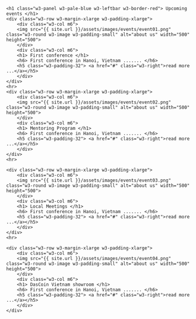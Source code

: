 <div class="w3-row w3-padding-32 events" id="opportunity">

    <h1 class="w3-panel w3-pale-blue w3-leftbar w3-border-red"> Upcoming events </h1>
    <div class="w3-row w3-margin-xlarge w3-padding-xlarge">
        <div class="w3-col m6">
        <img src="{{ site.url }}/assets/images/events/event01.png" class="w3-round w3-image w3-padding-small" alt="about us" width="500" height="500">
        </div>
        <div class="w3-col m6">
        <h1> First conference </h1>
        <h6> First conference in Hanoi, Vietnam ....... </h6>
        <h5 class="w3-padding-32"> <a href="#" class="w3-right">read more ...</a></h5>
        </div>
    </div>
    <hr>
    <div class="w3-row w3-margin-xlarge w3-padding-xlarge">
        <div class="w3-col m6">
        <img src="{{ site.url }}/assets/images/events/event02.png" class="w3-round w3-image w3-padding-small" alt="about us" width="500" height="500">
        </div>
        <div class="w3-col m6">
        <h1> Mentoring Program </h1>
        <h6> First conference in Hanoi, Vietnam ....... </h6>
        <h5 class="w3-padding-32"> <a href="#" class="w3-right">read more ...</a></h5>
        </div>
    </div>
    <hr>

    <div class="w3-row w3-margin-xlarge w3-padding-xlarge">
        <div class="w3-col m6">
        <img src="{{ site.url }}/assets/images/events/event03.png" class="w3-round w3-image w3-padding-small" alt="about us" width="500" height="500">
        </div>
        <div class="w3-col m6">
        <h1> Local Meetings </h1>
        <h6> First conference in Hanoi, Vietnam ....... </h6>
        <h5 class="w3-padding-32"> <a href="#" class="w3-right">read more ...</a></h5>
        </div>
    </div>
    <hr>

    <div class="w3-row w3-margin-xlarge w3-padding-xlarge">
        <div class="w3-col m6">
        <img src="{{ site.url }}/assets/images/events/event04.png" class="w3-round w3-image w3-padding-small" alt="about us" width="500" height="500">
        </div>
        <div class="w3-col m6">
        <h1> DasCoin Vietnam showroom </h1>
        <h6> First conference in Hanoi, Vietnam ....... </h6>
        <h5 class="w3-padding-32"> <a href="#" class="w3-right">read more ...</a></h5>
        </div>
    </div>


</div>
